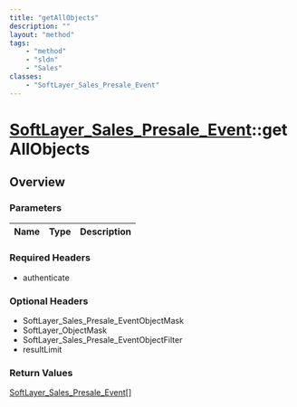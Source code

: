 ```yaml
---
title: "getAllObjects"
description: ""
layout: "method"
tags:
    - "method"
    - "sldn"
    - "Sales"
classes:
    - "SoftLayer_Sales_Presale_Event"
---
```

# [SoftLayer_Sales_Presale_Event](/reference/services/SoftLayer_Sales_Presale_Event)::getAllObjects




## Overview 


### Parameters 
|Name | Type | Description |
| --- | --- | --- |


### Required Headers
* authenticate

### Optional Headers
* SoftLayer_Sales_Presale_EventObjectMask
* SoftLayer_ObjectMask
* SoftLayer_Sales_Presale_EventObjectFilter
* resultLimit

### Return Values
<a href='/reference/datatypes/SoftLayer_Sales_Presale_Event'>SoftLayer_Sales_Presale_Event[] </a>

